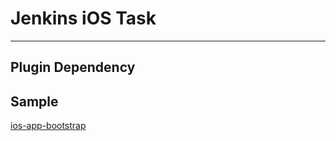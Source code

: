 # Jenkins iOS Task

---

## Plugin Dependency



## Sample

[ios-app-bootstrap](//github.com/app-bootstrap/ios-app-bootstrap)
